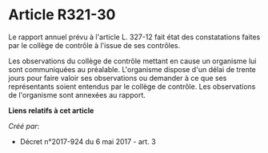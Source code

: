 # Article R321-30

Le rapport annuel prévu à l'article L. 327-12 fait état des constatations faites par le collège de contrôle à l'issue de ses
contrôles.

Les observations du collège de contrôle mettant en cause un organisme lui sont communiquées au préalable. L'organisme dispose
d'un délai de trente jours pour faire valoir ses observations ou demander à ce que ses représentants soient entendus par le
collège de contrôle. Les observations de l'organisme sont annexées au rapport.

**Liens relatifs à cet article**

_Créé par_:

  - Décret n°2017-924 du 6 mai 2017 - art. 3
